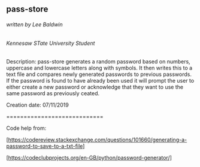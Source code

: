## pass-store
###### written by Lee Baldwin
###### Kennesaw STate University Student

Description: pass-store generates a random password based on numbers, uppercase and lowercase letters along with symbols. It then writes this to a text file and compares newly generated passwords to previous passwords. If the password is found to have already been used it will prompt the user to either create a new password or acknowledge that they want to use the same password as previously ceated.

Creation date: 07/11/2019

============================

Code help from:

[https://codereview.stackexchange.com/questions/101660/generating-a-password-to-save-to-a-txt-file]

[https://codeclubprojects.org/en-GB/python/password-generator/]

